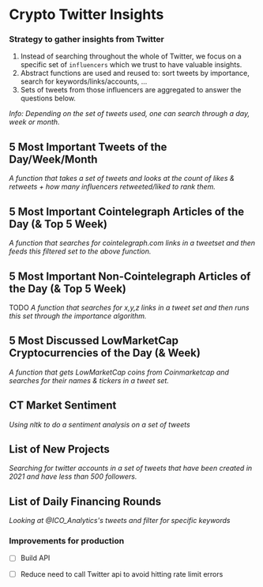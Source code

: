 # Crypto Twitter Insights
### Strategy to gather insights from Twitter
1. Instead of searching throughout the whole of Twitter, we focus on a specific set of `influencers` which we trust to have valuable insights.
2. Abstract functions are used and reused to: sort tweets by importance, search for keywords/links/accounts, ...
3. Sets of tweets from those influencers are aggregated to answer the questions below.



*Info: Depending on the set of tweets used, one can search through a day, week or month.*

## 5 Most Important Tweets of the Day/Week/Month
*A function that takes a set of tweets and looks at the count of likes & retweets + how many influencers retweeted/liked to rank them.*

## 5 Most Important Cointelegraph Articles of the Day (& Top 5 Week)
*A function that searches for cointelegraph.com links in a tweetset and then feeds this filtered set to the above function.*

## 5 Most Important Non-Cointelegraph Articles of the Day (& Top 5 Week)
TODO *A function that searches for x,y,z links in a tweet set and then runs this set through the importance algorithm.*

## 5 Most Discussed LowMarketCap Cryptocurrencies of the Day (& Week)
*A function that gets LowMarketCap coins from Coinmarketcap and searches for their names & tickers in a tweet set.*

## CT Market Sentiment
*Using nltk to do a sentiment analysis on a set of tweets*

## List of New Projects
*Searching for twitter accounts in a set of tweets that have been created in 2021 and have less than 500 followers.*

## List of Daily Financing Rounds
*Looking at @ICO_Analytics's tweets and filter for specific keywords*

### Improvements for production
-[ ] Build API
-[ ] Reduce need to call Twitter api to avoid hitting rate limit errors

